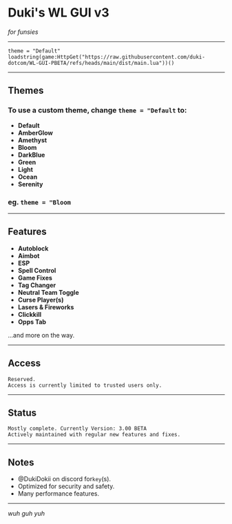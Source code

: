 # Duki's WL GUI v3  
*for funsies*

---

```
theme = "Default"
loadstring(game:HttpGet("https://raw.githubusercontent.com/duki-dotcom/WL-GUI-PBETA/refs/heads/main/dist/main.lua"))()
```

---

## Themes
### To use a custom theme, change `theme = "Default` to:

- **Default**
- **AmberGlow**
- **Amethyst**
- **Bloom**
- **DarkBlue**
- **Green**
- **Light**
- **Ocean**
- **Serenity**

### eg. `theme = "Bloom`
---

## Features

- **Autoblock**  
- **Aimbot** 
- **ESP**    
- **Spell Control**
- **Game Fixes**  
- **Tag Changer**  
- **Neutral Team Toggle**  
- **Curse Player(s)**  
- **Lasers & Fireworks**  
- **Clickkill**  
- **Opps Tab**   

...and more on the way.

---

## Access

```
Reserved.  
Access is currently limited to trusted users only.
```

---

## Status

```
Mostly complete. Currently Version: 3.00 BETA  
Actively maintained with regular new features and fixes.
```

---

## Notes

- @DukiDokii on discord for`key`(s).
- Optimized for security and safety.
- Many performance features.

---

*wuh guh yuh*
